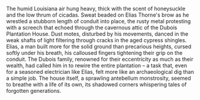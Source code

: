 The humid Louisiana air hung heavy, thick with the scent of honeysuckle and the low thrum of cicadas.  Sweat beaded on Elias Thorne's brow as he wrestled a stubborn length of conduit into place, the rusty metal protesting with a screech that echoed through the cavernous attic of the Dubois Plantation House.  Dust motes, disturbed by his movements, danced in the weak shafts of light filtering through cracks in the aged cypress shingles. Elias, a man built more for the solid ground than precarious heights, cursed softly under his breath, his calloused fingers tightening their grip on the conduit.  The Dubois family, renowned for their eccentricity as much as their wealth, had called him in to rewire the entire plantation – a task that, even for a seasoned electrician like Elias, felt more like an archaeological dig than a simple job. The house itself, a sprawling antebellum monstrosity, seemed to breathe with a life of its own, its shadowed corners whispering tales of forgotten generations.
